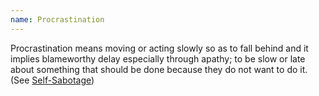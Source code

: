 ```yaml
---
name: Procrastination
---
```

Procrastination means moving or acting slowly so as to fall behind and it implies blameworthy delay especially through apathy; to be slow or late about something that should be done because they do not want to do it. (See [Self-Sabotage](/#Self-Sabotage))
